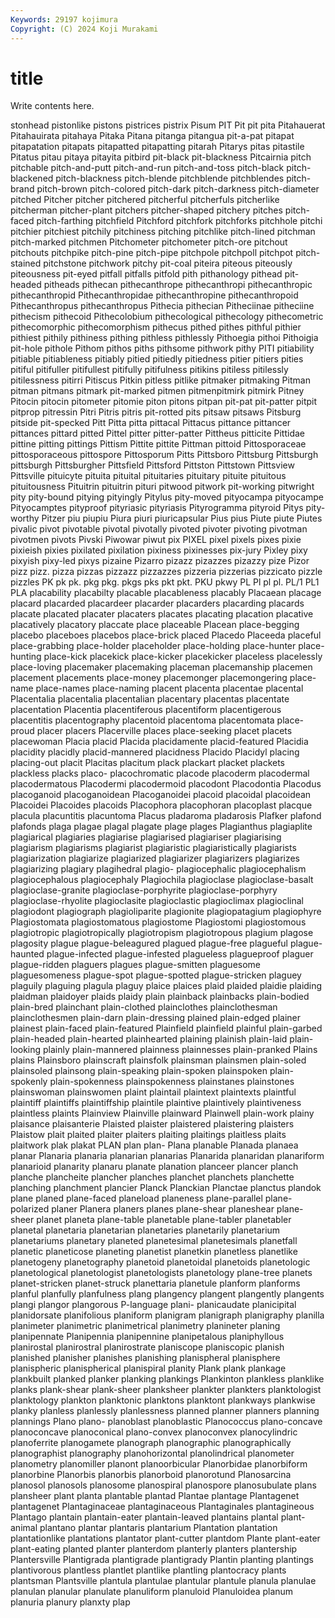 ```yaml
---
Keywords: 29197 kojimura
Copyright: (C) 2024 Koji Murakami
---
```


# title

Write contents here.



stonhead pistonlike pistons pistrices
pistrix Pisum PIT Pit pit pita Pitahauerat Pitahauirata pitahaya Pitaka
Pitana pitanga pitangua pit-a-pat pitapat pitapatation pitapats pitapatted pitapatting pitarah
Pitarys pitas pitastile Pitatus pitau pitaya pitayita pitbird pit-black pit-blackness
Pitcairnia pitch pitchable pitch-and-putt pitch-and-run pitch-and-toss pitch-black pitch-blackened pitch-blackness pitch-blende
pitchblende pitchblendes pitch-brand pitch-brown pitch-colored pitch-dark pitch-darkness pitch-diameter pitched Pitcher
pitcher pitchered pitcherful pitcherfuls pitcherlike pitcherman pitcher-plant pitchers pitcher-shaped pitchery
pitches pitch-faced pitch-farthing pitchfield Pitchford pitchfork pitchforks pitchhole pitchi pitchier
pitchiest pitchily pitchiness pitching pitchlike pitch-lined pitchman pitch-marked pitchmen Pitchometer
pitchometer pitch-ore pitchout pitchouts pitchpike pitch-pine pitch-pipe pitchpole pitchpoll pitchpot
pitch-stained pitchstone pitchwork pitchy pit-coal piteira piteous piteously piteousness pit-eyed
pitfall pitfalls pitfold pith pithanology pithead pit-headed pitheads pithecan pithecanthrope
pithecanthropi pithecanthropic pithecanthropid Pithecanthropidae pithecanthropine pithecanthropoid Pithecanthropus pithecanthropus Pithecia pithecian
Pitheciinae pitheciine pithecism pithecoid Pithecolobium pithecological pithecology pithecometric pithecomorphic pithecomorphism
pithecus pithed pithes pithful pithier pithiest pithily pithiness pithing pithless
pithlessly Pithoegia pithoi Pithoigia pit-hole pithole Pithom pithos piths pithsome
pithwork pithy PITI pitiability pitiable pitiableness pitiably pitied pitiedly pitiedness
pitier pitiers pities pitiful pitifuller pitifullest pitifully pitifulness pitikins pitiless
pitilessly pitilessness pitirri Pitiscus Pitkin pitless pitlike pitmaker pitmaking Pitman
pitman pitmans pitmark pit-marked pitmen pitmenpitmirk pitmirk Pitney Pitocin pitocin
pitometer pitomie piton pitons pitpan pit-pat pit-patter pitpit pitprop pitressin
Pitri Pitris pitris pit-rotted pits pitsaw pitsaws Pitsburg pitside pit-specked
Pitt Pitta pitta pittacal Pittacus pittance pittancer pittances pittard pitted
Pittel pitter pitter-patter Pittheus pitticite Pittidae pittine pitting pittings Pittism
Pittite pittite Pittman pittoid Pittosporaceae pittosporaceous pittospore Pittosporum Pitts Pittsboro
Pittsburg Pittsburgh pittsburgh Pittsburgher Pittsfield Pittsford Pittston Pittstown Pittsview Pittsville
pituicyte pituita pituital pituitaries pituitary pituite pituitous pituitousness Pituitrin pituitrin
pituri pitwood pitwork pit-working pitwright pity pity-bound pitying pityingly Pitylus
pity-moved pityocampa pityocampe Pityocamptes pityproof pityriasic pityriasis Pityrogramma pityroid Pitys
pity-worthy Pitzer piu piupiu Piura piuri piuricapsular Pius pius Piute
piute Piutes pivalic pivot pivotable pivotal pivotally pivoted pivoter pivoting
pivotman pivotmen pivots Pivski Piwowar piwut pix PIXEL pixel pixels
pixes pixie pixieish pixies pixilated pixilation pixiness pixinesses pix-jury Pixley
pixy pixyish pixy-led pixys pizaine Pizarro pizazz pizazzes pizazzy pize
Pizor pizz pizz. pizza pizzas pizzazz pizzazzes pizzeria pizzerias pizzicato
pizzle pizzles PK pk pk. pkg pkg. pkgs pks pkt
pkt. PKU pkwy PL Pl pl pl. PL/1 PL1 PLA
placability placabilty placable placableness placably Placaean placage placard placarded placardeer
placarder placarders placarding placards placate placated placater placaters placates placating
placation placative placatively placatory placcate place placeable Placean place-begging placebo
placeboes placebos place-brick placed Placedo Placeeda placeful place-grabbing place-holder placeholder
place-holding place-hunter place-hunting place-kick placekick place-kicker placekicker placeless placelessly place-loving
placemaker placemaking placeman placemanship placemen placement placements place-money placemonger placemongering
place-name place-names place-naming placent placenta placentae placental Placentalia placentalia placentalian
placentary placentas placentate placentation Placentia placentiferous placentiform placentigerous placentitis placentography
placentoid placentoma placentomata place-proud placer placers Placerville places place-seeking placet
placets placewoman Placia placid Placida placidamente placid-featured Placidia placidity placidly
placid-mannered placidness Placido Placidyl placing placing-out placit Placitas placitum plack
plackart placket plackets plackless placks placo- placochromatic placode placoderm placodermal
placodermatous Placodermi placodermoid placodont Placodontia Placodus placoganoid placoganoidean Placoganoidei placoid
placoidal placoidean Placoidei Placoides placoids Placophora placophoran placoplast placque placula
placuntitis placuntoma Placus pladaroma pladarosis Plafker plafond plafonds plaga plagae
plagal plagate plage plages Plagianthus plagiaplite plagiarical plagiaries plagiarise plagiarised
plagiariser plagiarising plagiarism plagiarisms plagiarist plagiaristic plagiaristically plagiarists plagiarization plagiarize
plagiarized plagiarizer plagiarizers plagiarizes plagiarizing plagiary plagihedral plagio- plagiocephalic plagiocephalism
plagiocephalous plagiocephaly Plagiochila plagioclase plagioclase-basalt plagioclase-granite plagioclase-porphyrite plagioclase-porphyry plagioclase-rhyolite plagioclasite
plagioclastic plagioclimax plagioclinal plagiodont plagiograph plagioliparite plagionite plagiopatagium plagiophyre Plagiostomata
plagiostomatous plagiostome Plagiostomi plagiostomous plagiotropic plagiotropically plagiotropism plagiotropous plagium plagose
plagosity plague plague-beleagured plagued plague-free plagueful plague-haunted plague-infected plague-infested plagueless
plagueproof plaguer plague-ridden plaguers plagues plague-smitten plaguesome plaguesomeness plague-spot plague-spotted
plague-stricken plaguey plaguily plaguing plagula plaguy plaice plaices plaid plaided
plaidie plaiding plaidman plaidoyer plaids plaidy plain plainback plainbacks plain-bodied
plain-bred plainchant plain-clothed plainclothes plainclothesman plainclothesmen plain-darn plain-dressing plained plain-edged
plainer plainest plain-faced plain-featured Plainfield plainfield plainful plain-garbed plain-headed plain-hearted
plainhearted plaining plainish plain-laid plain-looking plainly plain-mannered plainness plainnesses plain-pranked
Plains plains Plainsboro plainscraft plainsfolk plainsman plainsmen plain-soled plainsoled plainsong
plain-speaking plain-spoken plainspoken plain-spokenly plain-spokenness plainspokenness plainstanes plainstones plainswoman plainswomen
plaint plaintail plaintext plaintexts plaintful plaintiff plaintiffs plaintiffship plaintile plaintive
plaintively plaintiveness plaintless plaints Plainview Plainville plainward Plainwell plain-work plainy
plaisance plaisanterie Plaisted plaister plaistered plaistering plaisters Plaistow plait plaited
plaiter plaiters plaiting plaitings plaitless plaits plaitwork plak plakat PLAN
plan plan- Plana planable Planada planaea planar Planaria planaria planarian
planarias Planarida planaridan planariform planarioid planarity planaru planate planation planceer
plancer planch planche plancheite plancher planches planchet planchets planchette planching
planchment plancier Planck Planckian Planctae planctus plandok plane planed plane-faced
planeload planeness plane-parallel plane-polarized planer Planera planers planes plane-shear planeshear
plane-sheer planet planeta plane-table planetable plane-tabler planetabler planetal planetaria planetarian
planetaries planetarily planetarium planetariums planetary planeted planetesimal planetesimals planetfall planetic
planeticose planeting planetist planetkin planetless planetlike planetogeny planetography planetoid planetoidal
planetoids planetologic planetological planetologist planetologists planetology plane-tree planets planet-stricken planet-struck
planettaria planetule planform planforms planful planfully planfulness plang plangency plangent
plangently plangents plangi plangor plangorous P-language plani- planicaudate planicipital planidorsate
planifolious planiform planigram planigraph planigraphy planilla planimeter planimetric planimetrical planimetry
planineter planing planipennate Planipennia planipennine planipetalous planiphyllous planirostal planirostral planirostrate
planiscope planiscopic planish planished planisher planishes planishing planispheral planisphere planispheric
planispherical planispiral planity Plank plank plankage plankbuilt planked planker planking
plankings Plankinton plankless planklike planks plank-shear plank-sheer planksheer plankter plankters
planktologist planktology plankton planktonic planktons planktont plankways plankwise planky planless
planlessly planlessness planned planner planners planning plannings Plano plano- planoblast
planoblastic Planococcus plano-concave planoconcave planoconical plano-convex planoconvex planocylindric planoferrite planogamete
planograph planographic planographically planographist planography planohorizontal planolindrical planometer planometry planomiller
planont planoorbicular Planorbidae planorbiform planorbine Planorbis planorbis planorboid planorotund Planosarcina
planosol planosols planosome planospiral planospore planosubulate plans plansheer plant planta
plantable plantad Plantae plantage Plantagenet plantagenet Plantaginaceae plantaginaceous Plantaginales plantagineous
Plantago plantain plantain-eater plantain-leaved plantains plantal plant-animal plantano plantar plantaris
plantarium Plantation plantation plantationlike plantations plantator plant-cutter plantdom Plante plant-eater
plant-eating planted planter planterdom planterly planters plantership Plantersville Plantigrada plantigrade
plantigrady Plantin planting plantings plantivorous plantless plantlet plantlike plantling plantocracy
plants plantsman Plantsville plantula plantulae plantular plantule planula planulae planulan
planular planulate planuliform planuloid Planuloidea planum planuria planury planxty plap

